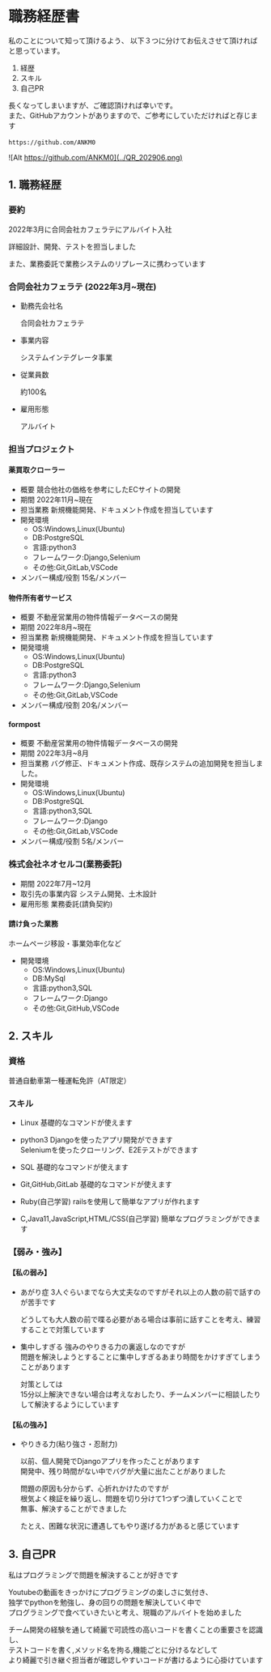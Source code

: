 # 職務経歴書

私のことについて知って頂けるよう、
以下３つに分けてお伝えさせて頂ければと思っています。

1. 経歴
2. スキル
3. 自己PR

長くなってしまいますが、ご確認頂ければ幸いです。<br>
また、GitHubアカウントがありますので、ご参考にしていただければと存じます

`https://github.com/ANKM0`

![Alt https://github.com/ANKM0](../QR_202906.png)

## 1. 職務経歴

### 要約

2022年3月に合同会社カフェラテにアルバイト入社

詳細設計、開発、テストを担当しました

また、業務委託で業務システムのリプレースに携わっています

<!-- 2022年3月に合同会社カフェラテへ入社し、現職です。<br>
主にDjango・Seleniumを使ったプロジェクトに参加しています<br>
詳細設計、開発、テストを担当することが多いです<br>
また、2022 7月ごろから建築関係の会社に請負契約で関わらせて頂いています<br> -->

### 合同会社カフェラテ (2022年3月~現在)

- 勤務先会社名

    合同会社カフェラテ
- 事業内容

    システムインテグレータ事業
- 従業員数

    約100名
- 雇用形態

    アルバイト

### 担当プロジェクト

#### 薬買取クローラー

- 概要
    競合他社の価格を参考にしたECサイトの開発
- 期間
    2022年11月~現在
- 担当業務
    新規機能開発、ドキュメント作成を担当しています
- 開発環境
  - OS:Windows,Linux(Ubuntu)
  - DB:PostgreSQL
  - 言語:python3
  - フレームワーク:Django,Selenium
  - その他:Git,GitLab,VSCode
- メンバー構成/役割
    15名/メンバー

#### 物件所有者サービス

- 概要
    不動産営業用の物件情報データベースの開発
- 期間
    2022年8月~現在
- 担当業務
    新規機能開発、ドキュメント作成を担当しています
- 開発環境
  - OS:Windows,Linux(Ubuntu)
  - DB:PostgreSQL
  - 言語:python3
  - フレームワーク:Django,Selenium
  - その他:Git,GitLab,VSCode
- メンバー構成/役割
    20名/メンバー

#### formpost

- 概要
    不動産営業用の物件情報データベースの開発
- 期間
    2022年3月~8月
- 担当業務
    バグ修正、ドキュメント作成、既存システムの追加開発を担当しました。
- 開発環境
  - OS:Windows,Linux(Ubuntu)
  - DB:PostgreSQL
  - 言語:python3,SQL
  - フレームワーク:Django
  - その他:Git,GitLab,VSCode
- メンバー構成/役割
    5名/メンバー

### 株式会社ネオセルコ(業務委託)

- 期間
    2022年7月~12月
- 取引先の事業内容
    システム開発、土木設計
- 雇用形態
    業務委託(請負契約)

#### 請け負った業務

ホームページ移設・事業効率化など

- 開発環境
  - OS:Windows,Linux(Ubuntu)
  - DB:MySql
  - 言語:python3,SQL
  - フレームワーク:Django
  - その他:Git,GitHub,VSCode

## 2. スキル

### 資格

普通自動車第一種運転免許（AT限定）

### スキル

- Linux
    基礎的なコマンドが使えます
- python3
    Djangoを使ったアプリ開発ができます<br>
    Seleniumを使ったクローリング、E2Eテストができます
- SQL
    基礎的なコマンドが使えます
- Git,GitHub,GitLab
    基礎的なコマンドが使えます

- Ruby(自己学習)
    railsを使用して簡単なアプリが作れます
- C,Java11,JavaScript,HTML/CSS(自己学習)
    簡単なプログラミングができます

### 【弱み・強み】

#### 【私の弱み】

- あがり症
    3人ぐらいまでなら大丈夫なのですがそれ以上の人数の前で話すのが苦手です

    どうしても大人数の前で喋る必要がある場合は事前に話すことを考え、練習することで対策しています

- 集中しすぎる
    強みのやりきる力の裏返しなのですが<br>
    問題を解決しようとすることに集中しすぎるあまり時間をかけすぎてしまうことがあります

    対策としては<br>
    15分以上解決できない場合は考えなおしたり、チームメンバーに相談したりして解決するようにしています

#### 【私の強み】

- やりきる力(粘り強さ・忍耐力)

    以前、個人開発でDjangoアプリを作ったことがあります<br>
    開発中、残り時間がない中でバグが大量に出たことがありました

    問題の原因も分からず、心折れかけたのですが<br>
    根気よく検証を繰り返し、問題を切り分けて1つずつ潰していくことで<br>
    無事、解決することができました

    たとえ、困難な状況に遭遇してもやり遂げる力があると感じています

## 3. 自己PR

私はプログラミングで問題を解決することが好きです

Youtubeの動画をきっかけにプログラミングの楽しさに気付き、<br>
独学でpythonを勉強し、身の回りの問題を解決していく中で<br>
プログラミングで食べていきたいと考え、現職のアルバイトを始めました

チーム開発の経験を通して綺麗で可読性の高いコードを書くことの重要さを認識し、<br>
テストコードを書く,メソッド名を拘る,機能ごとに分けるなどして<br>
より綺麗で引き継ぐ担当者が確認しやすいコードが書けるように心掛けています
